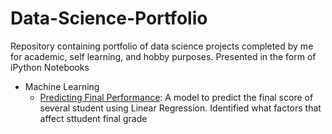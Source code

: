 # Data-Science-Portfolio

Repository containing portfolio of data science projects completed by me for academic, self learning, and hobby purposes. Presented in the form of iPython Notebooks
- Machine Learning
  - <a href="https://github.com/watex27/Data-Science-Portfolio/blob/master/Predicting%20Student%20Performance.ipynb">Predicting Final Performance</a>: A model to predict the final score of several student using Linear Regression. Identified what factors that affect sttudent final grade
